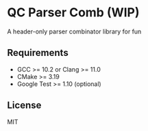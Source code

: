# QC Parser Comb (WIP)

A header-only parser combinator library for fun

## Requirements

- GCC >= 10.2 or Clang >= 11.0
- CMake >= 3.19
- Google Test >= 1.10 (optional)

## License

MIT
